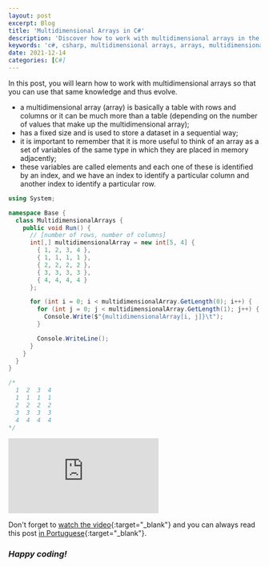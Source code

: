 ```yaml
---
layout: post
excerpt: Blog
title: 'Multidimensional Arrays in C#'
description: 'Discover how to work with multidimensional arrays in the C# programming language. Get answers to your questions with the theory and examples presented.'
keywords: 'c#, csharp, multidimensional arrays, arrays, multidimensional, array, post'
date: 2021-12-14
categories: [C#]
---
```


In this post, you will learn how to work with multidimensional arrays so that you can use that same knowledge and thus evolve.

- a multidimensional array (array) is basically a table with rows and columns or it can be much more than a table (depending on the number of values that make up the multidimensional array);
- has a fixed size and is used to store a dataset in a sequential way;
- it is important to remember that it is more useful to think of an array as a set of variables of the same type in which they are placed in memory adjacently;
- these variables are called elements and each one of these is identified by an index, and we have an index to identify a particular column and another index to identify a particular row.

```csharp
using System;

namespace Base {
  class MultidimensionalArrays {
    public void Run() {
      // [number of rows, number of columns]
      int[,] multidimensionalArray = new int[5, 4] {
        { 1, 2, 3, 4 },
        { 1, 1, 1, 1 },
        { 2, 2, 2, 2 },
        { 3, 3, 3, 3 },
        { 4, 4, 4, 4 }
      };

      for (int i = 0; i < multidimensionalArray.GetLength(0); i++) {
        for (int j = 0; j < multidimensionalArray.GetLength(1); j++) {
          Console.Write($"{multidimensionalArray[i, j]}\t");
        }

        Console.WriteLine();
      }
    }
  }
}

/*
  1  2  3  4
  1  1  1  1
  2  2  2  2
  3  3  3  3
  4  4  4  4
*/
```

<div class="video-container">
  <iframe src="https://www.youtube.com/embed/iv2-0xW8DpU" frameborder="0" allowfullscreen></iframe>
</div>

Don't forget to [watch the video](https://youtu.be/iv2-0xW8DpU){:target="\_blank"} and you can always read this post [in Portuguese](https://caffeinealgorithm.com/blog/arrays-multidimensionais-em-csharp/){:target="\_blank"}.

### _Happy coding!_
